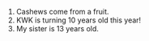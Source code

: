 1. Cashews come from a fruit. 
2. KWK is turning 10 years old this year!
3. My sister is 13 years old. 
